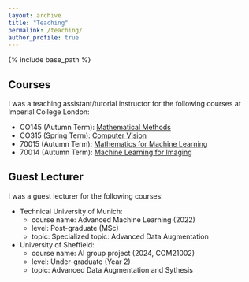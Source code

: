 ```yaml
---
layout: archive
title: "Teaching"
permalink: /teaching/
author_profile: true
---
```

{% include base_path %}

Courses
-------

I was a teaching assistant/tutorial instructor for the following courses at Imperial College London:

* CO145 (Autumn Term): [Mathematical Methods](https://www.imperial.ac.uk/computing/current-students/courses/40016/)
* CO315 (Spring Term): [Computer Vision](https://www.imperial.ac.uk/computing/current-students/courses/70058/)
* 70015 (Autumn Term): [Mathematics for Machine Learning ](https://www.imperial.ac.uk/computing/current-students/courses/70015/)
* 70014 (Autumn Term): [Machine Learning for Imaging](https://www.imperial.ac.uk/computing/current-students/courses/70014/)

Guest Lecturer
--------------

I was a guest lecturer for the following courses:

* Technical University of Munich:
  - course name: Advanced Machine Learning (2022)
  - level: Post-graduate (MSc)
  - topic: Specialized topic: Advanced Data Augmentation
* University of Sheffield:
  - course name: AI group project (2024, COM21002)
  - level: Under-graduate (Year 2)
  - topic: Advanced Data Augmentation and Sythesis
